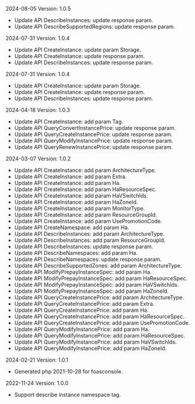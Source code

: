 2024-08-05 Version: 1.0.5
- Update API DescribeInstances: update response param.
- Update API DescribeSupportedRegions: update response param.


2024-07-31 Version: 1.0.4
- Update API CreateInstance: update param Storage.
- Update API CreateInstance: update response param.
- Update API DescribeInstances: update response param.


2024-07-31 Version: 1.0.4
- Update API CreateInstance: update param Storage.
- Update API CreateInstance: update response param.
- Update API DescribeInstances: update response param.


2024-04-18 Version: 1.0.3
- Update API CreateInstance: add param Tag.
- Update API QueryConvertInstancePrice: update response param.
- Update API QueryCreateInstancePrice: update response param.
- Update API QueryModifyInstancePrice: update response param.
- Update API QueryRenewInstancePrice: update response param.


2024-03-07 Version: 1.0.2
- Update API CreateInstance: add param ArchitectureType.
- Update API CreateInstance: add param Extra.
- Update API CreateInstance: add param Ha.
- Update API CreateInstance: add param HaResourceSpec.
- Update API CreateInstance: add param HaVSwitchIds.
- Update API CreateInstance: add param HaZoneId.
- Update API CreateInstance: add param MonitorType.
- Update API CreateInstance: add param ResourceGroupId.
- Update API CreateInstance: add param UsePromotionCode.
- Update API CreateNamespace: add param Ha.
- Update API DescribeInstances: add param ArchitectureType.
- Update API DescribeInstances: add param ResourceGroupId.
- Update API DescribeInstances: update response param.
- Update API DescribeNamespaces: add param Ha.
- Update API DescribeNamespaces: update response param.
- Update API DescribeSupportedZones: add param ArchitectureType.
- Update API ModifyPrepayInstanceSpec: add param Ha.
- Update API ModifyPrepayInstanceSpec: add param HaResourceSpec.
- Update API ModifyPrepayInstanceSpec: add param HaVSwitchIds.
- Update API ModifyPrepayInstanceSpec: add param HaZoneId.
- Update API QueryCreateInstancePrice: add param ArchitectureType.
- Update API QueryCreateInstancePrice: add param Extra.
- Update API QueryCreateInstancePrice: add param Ha.
- Update API QueryCreateInstancePrice: add param HaResourceSpec.
- Update API QueryCreateInstancePrice: add param UsePromotionCode.
- Update API QueryModifyInstancePrice: add param Ha.
- Update API QueryModifyInstancePrice: add param HaResourceSpec.
- Update API QueryModifyInstancePrice: add param HaVSwitchIds.
- Update API QueryModifyInstancePrice: add param HaZoneId.


2024-02-21 Version: 1.0.1
- Generated php 2021-10-28 for foasconsole.

2022-11-24 Version: 1.0.0
- Support describe instance namespace tag.

